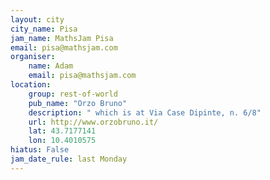```yaml
---
layout: city                                           
city_name: Pisa
jam_name: MathsJam Pisa
email: pisa@mathsjam.com
organiser:
    name: Adam
    email: pisa@mathsjam.com
location:
    group: rest-of-world
    pub_name: "Orzo Bruno"
    description: " which is at Via Case Dipinte, n. 6/8"
    url: http://www.orzobruno.it/
    lat: 43.7177141
    lon: 10.4010575
hiatus: False
jam_date_rule: last Monday
---
```

